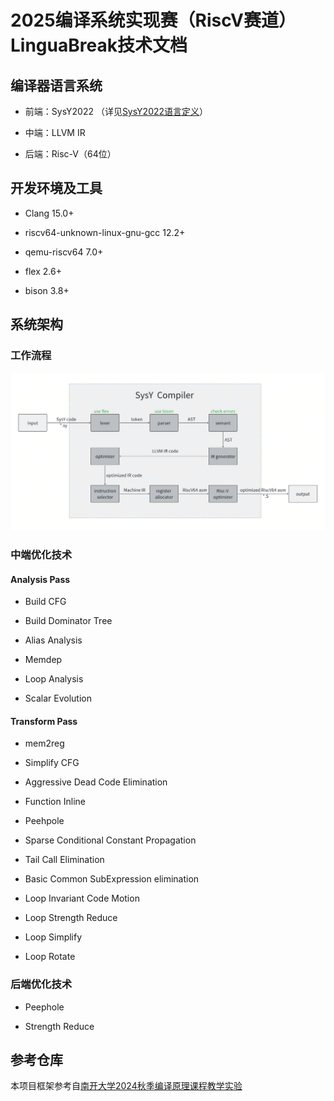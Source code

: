 # 2025编译系统实现赛（RiscV赛道）LinguaBreak技术文档

## 编译器语言系统
- 前端：SysY2022 （详见[SysY2022语言定义](https://gitlab.eduxiji.net/csc1/nscscc/compiler2023/-/blob/master/SysY2022%E8%AF%AD%E8%A8%80%E5%AE%9A%E4%B9%89-V1.pdf)）

- 中端：LLVM IR

- 后端：Risc-V（64位）

## 开发环境及工具
- Clang 15.0+

- riscv64-unknown-linux-gnu-gcc 12.2+

- qemu-riscv64 7.0+

- flex 2.6+

- bison 3.8+

## 系统架构
### 工作流程
<img src="./documents/framework.png"></img>

### 中端优化技术
#### Analysis Pass
- Build CFG

- Build Dominator Tree

- Alias Analysis

- Memdep

- Loop Analysis

- Scalar Evolution

#### Transform Pass
- mem2reg

- Simplify CFG

- Aggressive Dead Code Elimination

- Function Inline

- Peehpole

- Sparse Conditional Constant Propagation

- Tail Call Elimination

- Basic Common SubExpression elimination

- Loop Invariant Code Motion

- Loop Strength Reduce

- Loop Simplify

- Loop Rotate

### 后端优化技术
- Peephole

- Strength Reduce

## 参考仓库

本项目框架参考自[南开大学2024秋季编译原理课程教学实验](https://github.com/yuhuifishash/NKU-Compilers2024-RV64GC)

